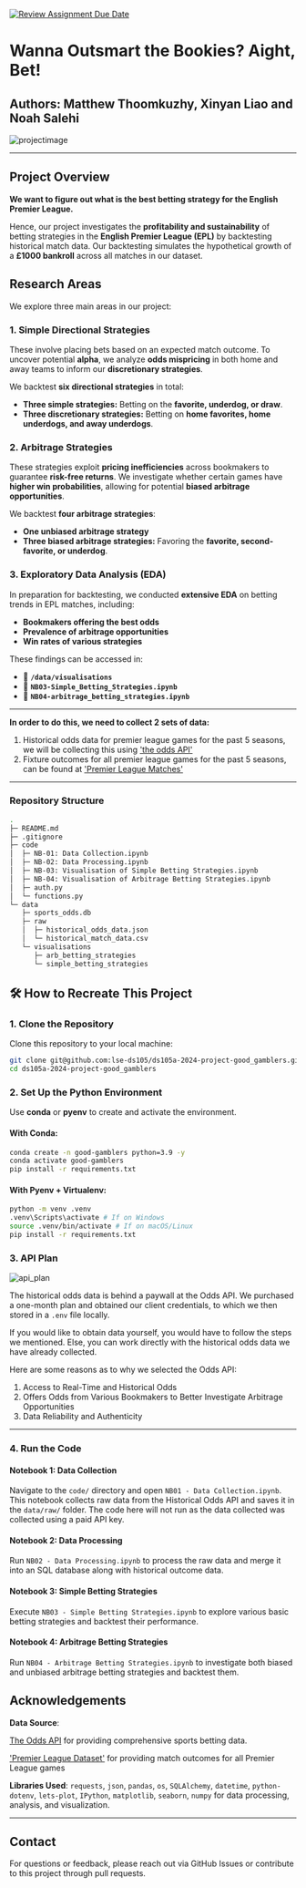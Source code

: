 [![Review Assignment Due Date](https://classroom.github.com/assets/deadline-readme-button-22041afd0340ce965d47ae6ef1cefeee28c7c493a6346c4f15d667ab976d596c.svg)](https://classroom.github.com/a/_SwzfpU1)

# Wanna Outsmart the Bookies? Aight, Bet!

Authors: Matthew Thoomkuzhy, Xinyan Liao and Noah Salehi 
---
![projectimage](./misc/project_image.webp)

---
## Project Overview

**We want to figure out what is the best betting strategy for the English Premier League.**

Hence, our project investigates the **profitability and sustainability** of betting strategies in the **English Premier League (EPL)** by backtesting historical match data. Our backtesting simulates the hypothetical growth of a **£1000 bankroll** across all matches in our dataset.  

## Research Areas  

We explore three main areas in our project:  

### 1. Simple Directional Strategies  
These involve placing bets based on an expected match outcome. To uncover potential **alpha**, we analyze **odds mispricing** in both home and away teams to inform our **discretionary strategies**.  

We backtest **six directional strategies** in total:  
- **Three simple strategies:** Betting on the **favorite, underdog, or draw**.  
- **Three discretionary strategies:** Betting on **home favorites, home underdogs, and away underdogs**.  

### 2. Arbitrage Strategies  
These strategies exploit **pricing inefficiencies** across bookmakers to guarantee **risk-free returns**. We investigate whether certain games have **higher win probabilities**, allowing for potential **biased arbitrage opportunities**.  

We backtest **four arbitrage strategies**:  
- **One unbiased arbitrage strategy**  
- **Three biased arbitrage strategies:** Favoring the **favorite, second-favorite, or underdog**.  

### 3. Exploratory Data Analysis (EDA)  
In preparation for backtesting, we conducted **extensive EDA** on betting trends in EPL matches, including:  
- **Bookmakers offering the best odds**  
- **Prevalence of arbitrage opportunities**  
- **Win rates of various strategies**  

These findings can be accessed in:  
- 📂 **`/data/visualisations`**  
- 📓 **`NB03-Simple_Betting_Strategies.ipynb`**  
- 📓 **`NB04-arbitrage_betting_strategies.ipynb`**  

---
**In order to do this, we need to collect 2 sets of data:** 

1. Historical odds data for premier league games for the past 5 seasons, we will be collecting this using ['the odds API'](https://the-odds-api.com/)
2. Fixture outcomes for all premier league games for the past 5 seasons, can be found at  ['Premier League Matches'](https://www.football-data.co.uk/englandm.php)

---

### Repository Structure
```bash
.
├─ README.md
├─ .gitignore
├─ code
│  ├─ NB-01: Data Collection.ipynb
│  ├─ NB-02: Data Processing.ipynb
│  ├─ NB-03: Visualisation of Simple Betting Strategies.ipynb
│  ├─ NB-04: Visualisation of Arbitrage Betting Strategies.ipynb
│  ├─ auth.py
│  └─ functions.py
└─ data
   ├─ sports_odds.db
   ├─ raw
   │  ├─ historical_odds_data.json
   │  └─ historical_match_data.csv
   └─ visualisations
      ├─ arb_betting_strategies
      └─ simple_betting_strategies
```

## 🛠️ How to Recreate This Project

### 1. Clone the Repository  
Clone this repository to your local machine:  
```bash
git clone git@github.com:lse-ds105/ds105a-2024-project-good_gamblers.git
cd ds105a-2024-project-good_gamblers

```
### 2. Set Up the Python Environment  
Use **conda** or **pyenv** to create and activate the environment.

#### With Conda:  
```bash
conda create -n good-gamblers python=3.9 -y
conda activate good-gamblers
pip install -r requirements.txt
```

#### With Pyenv + Virtualenv:
``` bash
python -m venv .venv
.venv\Scripts\activate # If on Windows
source .venv/bin/activate # If on macOS/Linux
pip install -r requirements.txt
```

### 3. API Plan

![api_plan](./misc/api_plan.png)

The historical odds data is behind a paywall at the Odds API. We purchased a one-month plan and obtained our client credentials, to which we then stored in a `.env` file locally.

If you would like to obtain data yourself, you would have to follow the steps we mentioned. Else, you can work directly with the historical odds data we have already collected.

Here are some reasons as to why we selected the Odds API:
1. Access to Real-Time and Historical Odds
2. Offers Odds from Various Bookmakers to Better Investigate Arbitrage Opportunities
3. Data Reliability and Authenticity

---

### 4. Run the Code  

#### Notebook 1: Data Collection  
Navigate to the `code/` directory and open `NB01 - Data Collection.ipynb`.  
This notebook collects raw data from the Historical Odds API and saves it in the `data/raw/` folder.
The code here will not run as the data collected was collected using a paid API key.

#### Notebook 2: Data Processing  
Run `NB02 - Data Processing.ipynb` to process the raw data and merge it into an SQL database along with historical outcome data.  

#### Notebook 3: Simple Betting Strategies  
Execute `NB03 - Simple Betting Strategies.ipynb` to explore various basic betting strategies and backtest their performance.  

#### Notebook 4: Arbitrage Betting Strategies  
Run `NB04 - Arbitrage Betting Strategies.ipynb` to investigate both biased and unbiased arbitrage betting strategies and backtest them.  

## Acknowledgements  
**Data Source**: 

[The Odds API](https://the-odds-api.com/) for providing comprehensive sports betting data.

['Premier League Dataset'](https://www.football-data.co.uk/englandm.php) for providing match outcomes for all Premier League games

**Libraries Used**: `requests`, `json`, `pandas`, `os`, `SQLAlchemy`, `datetime`, `python-dotenv`, `lets-plot`, `IPython`, `matplotlib`, `seaborn`, `numpy` for data processing, analysis, and visualization.  

---

## Contact  
For questions or feedback, please reach out via GitHub Issues or contribute to this project through pull requests.


